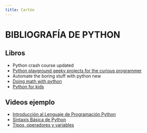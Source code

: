 ```yaml
---
title: Cartón
---
```

# BIBLIOGRAFÍA DE PYTHON

## Libros      
* Python crash course updated
* [Python playground geeky projects for the curious programmer](https://the-eye.eu/public/Books/qt.vidyagam.es/library/Programming/Python/Python%20Playground_%20Geeky%20Projects%20for%20the%20Curious%20Programmer/Python%20Playground_%20Geeky%20Projects%20for%20the%20Curious%20Programmer%20-%20Mahesh%20Venkitachalam.pdf)
* Automate the boring stuff with python new
* [Doing math with python](https://the-eye.eu/public/Books/HumbleBundle/doingmathwithpython.pdf)
* [Python for kids](https://doc.lagout.org/programmation/python/Python%20for%20Kids_%20A%20Playful%20Introduction%20to%20Programming%20[Briggs%202012-12-22].pdf)

## Videos ejemplo
* [Introducción al Lenguaje de Programación Python](https://www.youtube.com/watch?v=CjmzDHMHxwU)
* [Sintaxis Básica de Python](https://www.youtube.com/watch?v=yppT6GPZMyo)
* [Tipos, operadores y variables](https://www.youtube.com/watch?v=u4I9PqhqCo8&list=PLU8oAlHdN5BlvPxziopYZRd55pdqFwkeS&index=4)
